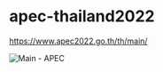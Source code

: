 # apec-thailand2022

https://www.apec2022.go.th/th/main/

![Main - APEC](https://user-images.githubusercontent.com/28930273/218080388-2dcbd72e-5829-456c-807c-4004af9b3be0.png)
